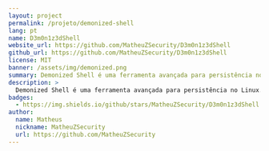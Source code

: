```yaml
---
layout: project
permalink: /projeto/demonized-shell
lang: pt
name: D3m0n1z3dShell
website_url: https://github.com/MatheuZSecurity/D3m0n1z3dShell
github_url: https://github.com/MatheuZSecurity/D3m0n1z3dShell
license: MIT
banner: /assets/img/demonized.png
summary: Demonized Shell é uma ferramenta avançada para persistência no Linux.
description: >
  Demonized Shell é uma ferramenta avançada para persistência no Linux.
badges:
  - https://img.shields.io/github/stars/MatheuZSecurity/D3m0n1z3dShell
author:
  name: Matheus
  nickname: MatheuZSecurity
  url: https://github.com/MatheuZSecurity
---
```


